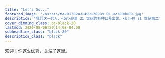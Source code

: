 ```yaml
---
title: "Let's Go..."
featured_image: '/assets/MA201702031409170039-01-02709d000.jpg'
description: "我们这一代人，<br>迎着 21 世纪的各种口号出世。<br>在 21 世纪第二个十年后，<br>冥冥中我和这号称 21 世纪的 C 语言有了关系！"
cover_dimming_class: bg-black-20
lastmod: 2020-08-06T20:14:08-04:00
subheadline_class: "black-80"
description_class: "black"
---
```

欢迎！你这么优秀，关注了这里。
